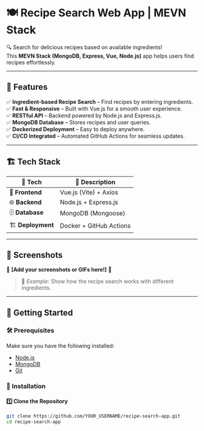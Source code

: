 # 🍽️ Recipe Search Web App | MEVN Stack  

🔍 Search for delicious recipes based on available ingredients!  
This **MEVN Stack (MongoDB, Express, Vue, Node.js)** app helps users find recipes effortlessly.  

---

## 🚀 Features  
✅ **Ingredient-based Recipe Search** – Find recipes by entering ingredients.  
✅ **Fast & Responsive** – Built with Vue.js for a smooth user experience.  
✅ **RESTful API** – Backend powered by Node.js and Express.js.  
✅ **MongoDB Database** – Stores recipes and user queries.  
✅ **Dockerized Deployment** – Easy to deploy anywhere.  
✅ **CI/CD Integrated** – Automated GitHub Actions for seamless updates.  

---

## 🏗️ Tech Stack  
| 🔧 Tech | 📌 Description |
|---------|--------------|
| 🎨 **Frontend** | Vue.js (Vite) + Axios |
| 🌐 **Backend** | Node.js + Express.js |
| 🗄️ **Database** | MongoDB (Mongoose) |
| 🏗️ **Deployment** | Docker + GitHub Actions |

---

## 📸 Screenshots  
🌟 **[Add your screenshots or GIFs here!]** 🌟  
> 📌 *Example:* Show how the recipe search works with different ingredients.

---

## 🎯 Getting Started  

### 🛠️ Prerequisites  
Make sure you have the following installed:  
- [Node.js](https://nodejs.org/en/)  
- [MongoDB](https://www.mongodb.com/)  
- [Git](https://git-scm.com/)  

### 🚀 Installation  

#### 1️⃣ Clone the Repository  
```sh
git clone https://github.com/YOUR_USERNAME/recipe-search-app.git
cd recipe-search-app
